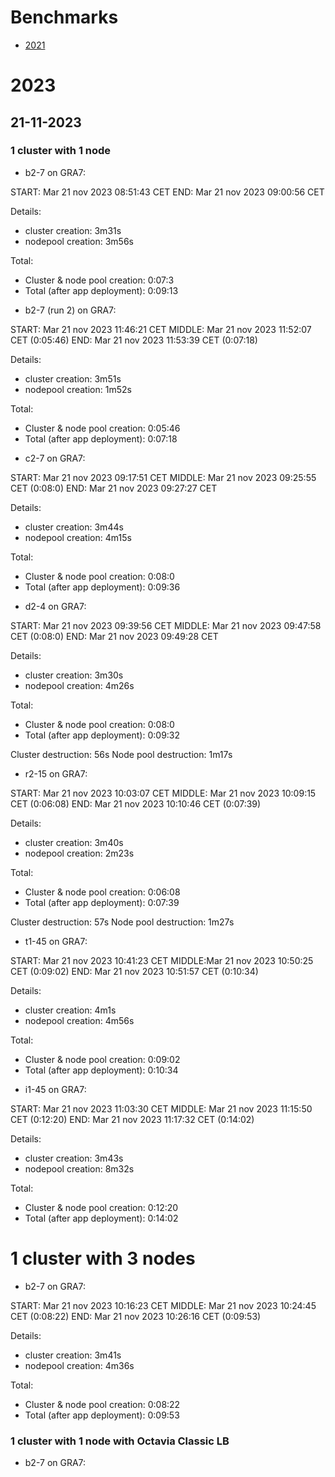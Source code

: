 

# Benchmarks

* [2021](archives/2021.md)

# 2023

## 21-11-2023

### 1 cluster with 1 node

* b2-7 on GRA7:

START: Mar 21 nov 2023 08:51:43 CET
END: Mar 21 nov 2023 09:00:56 CET

Details:
- cluster creation: 3m31s
- nodepool creation: 3m56s

Total:
- Cluster & node pool creation: 0:07:3
- Total (after app deployment): 0:09:13

+ b2-7 (run 2) on GRA7:

START: Mar 21 nov 2023 11:46:21 CET
MIDDLE: Mar 21 nov 2023 11:52:07 CET (0:05:46)
END: Mar 21 nov 2023 11:53:39 CET (0:07:18)

Details:
- cluster creation: 3m51s
- nodepool creation: 1m52s

Total:
- Cluster & node pool creation: 0:05:46
- Total (after app deployment): 0:07:18

* c2-7 on GRA7:

START: Mar 21 nov 2023 09:17:51 CET
MIDDLE: Mar 21 nov 2023 09:25:55 CET (0:08:0)
END: Mar 21 nov 2023 09:27:27 CET

Details:
- cluster creation: 3m44s
- nodepool creation: 4m15s

Total:
- Cluster & node pool creation: 0:08:0
- Total (after app deployment): 0:09:36

* d2-4 on GRA7:

START: Mar 21 nov 2023 09:39:56 CET
MIDDLE: Mar 21 nov 2023 09:47:58 CET (0:08:0)
END: Mar 21 nov 2023 09:49:28 CET

Details:
- cluster creation: 3m30s
- nodepool creation: 4m26s

Total:
- Cluster & node pool creation: 0:08:0
- Total (after app deployment): 0:09:32

Cluster destruction: 56s
Node pool destruction: 1m17s

* r2-15 on GRA7:

START: Mar 21 nov 2023 10:03:07 CET
MIDDLE: Mar 21 nov 2023 10:09:15 CET (0:06:08)
END: Mar 21 nov 2023 10:10:46 CET (0:07:39)

Details:
- cluster creation: 3m40s
- nodepool creation: 2m23s

Total:
- Cluster & node pool creation: 0:06:08
- Total (after app deployment): 0:07:39

Cluster destruction: 57s
Node pool destruction: 1m27s

* t1-45 on GRA7:

START: Mar 21 nov 2023 10:41:23 CET
MIDDLE:Mar 21 nov 2023 10:50:25 CET (0:09:02)
END: Mar 21 nov 2023 10:51:57 CET (0:10:34)

Details:
- cluster creation: 4m1s
- nodepool creation: 4m56s

Total:
- Cluster & node pool creation: 0:09:02
- Total (after app deployment): 0:10:34

* i1-45 on GRA7:

START: Mar 21 nov 2023 11:03:30 CET
MIDDLE: Mar 21 nov 2023 11:15:50 CET (0:12:20)
END: Mar 21 nov 2023 11:17:32 CET (0:14:02)

Details:
- cluster creation: 3m43s
- nodepool creation: 8m32s

Total:
- Cluster & node pool creation: 0:12:20
- Total (after app deployment): 0:14:02

# 1 cluster with 3 nodes

* b2-7 on GRA7:

START: Mar 21 nov 2023 10:16:23 CET
MIDDLE: Mar 21 nov 2023 10:24:45 CET (0:08:22)
END: Mar 21 nov 2023 10:26:16 CET (0:09:53)

Details:
- cluster creation: 3m41s
- nodepool creation: 4m36s

Total:
- Cluster & node pool creation: 0:08:22
- Total (after app deployment): 0:09:53


### 1 cluster with 1 node with Octavia Classic LB

* b2-7 on GRA7:

